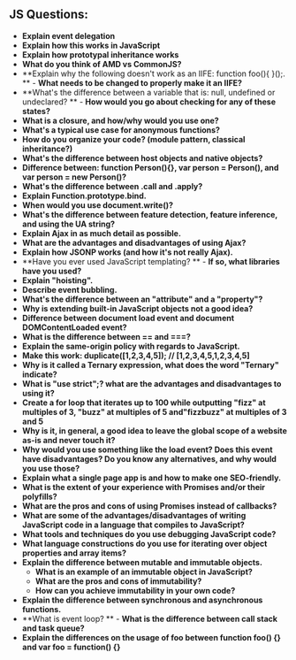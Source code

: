 
## JS Questions:
- **Explain event delegation**
- **Explain how this works in JavaScript**
- **Explain how prototypal inheritance works**
- **What do you think of AMD vs CommonJS?**
- **Explain why the following doesn't work as an IIFE: function foo(){ }();.
**  - **What needs to be changed to properly make it an IIFE?**
- **What's the difference between a variable that is: null, undefined or undeclared?
**  - **How would you go about checking for any of these states?**
- **What is a closure, and how/why would you use one?**
- **What's a typical use case for anonymous functions?**
- **How do you organize your code? (module pattern, classical inheritance?)**
- **What's the difference between host objects and native objects?**
- **Difference between: function Person(){}, var person = Person(), and var person = new Person()?**
- **What's the difference between .call and .apply?**
- **Explain Function.prototype.bind.**
- **When would you use document.write()?**
- **What's the difference between feature detection, feature inference, and using the UA string?**
- **Explain Ajax in as much detail as possible.**
- **What are the advantages and disadvantages of using Ajax?**
- **Explain how JSONP works (and how it's not really Ajax).**
- **Have you ever used JavaScript templating?
**  - **If so, what libraries have you used?**
- **Explain "hoisting".**
- **Describe event bubbling.**
- **What's the difference between an "attribute" and a "property"?**
- **Why is extending built-in JavaScript objects not a good idea?**
- **Difference between document load event and document DOMContentLoaded event?**
- **What is the difference between == and ===?**
- **Explain the same-origin policy with regards to JavaScript.**
- **Make this work:
duplicate([1,2,3,4,5]); // [1,2,3,4,5,1,2,3,4,5]**
- **Why is it called a Ternary expression, what does the word "Ternary" indicate?**
- **What is "use strict";? what are the advantages and disadvantages to using it?**
- **Create a for loop that iterates up to 100 while outputting "fizz" at multiples of 3, "buzz" at multiples of 5 and"fizzbuzz" at multiples of 3 and 5**
- **Why is it, in general, a good idea to leave the global scope of a website as-is and never touch it?**
- **Why would you use something like the load event? Does this event have disadvantages? Do you know any alternatives, and why would you use those?**
- **Explain what a single page app is and how to make one SEO-friendly.**
- **What is the extent of your experience with Promises and/or their polyfills?**
- **What are the pros and cons of using Promises instead of callbacks?**
- **What are some of the advantages/disadvantages of writing JavaScript code in a language that compiles to JavaScript?**
- **What tools and techniques do you use debugging JavaScript code?**
- **What language constructions do you use for iterating over object properties and array items?**
- **Explain the difference between mutable and immutable objects.**  
  - **What is an example of an immutable object in JavaScript?**
  - **What are the pros and cons of immutability?**
  - **How can you achieve immutability in your own code?**
- **Explain the difference between synchronous and asynchronous functions.**
- **What is event loop?
**  - **What is the difference between call stack and task queue?**
- **Explain the differences on the usage of foo between function foo() {} and var foo = function() {}**
